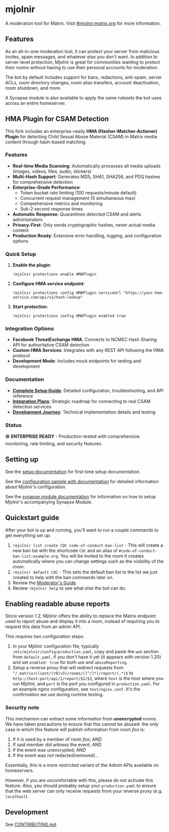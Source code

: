 # mjolnir

A moderation tool for Matrix. Visit [#mjolnir:matrix.org](https://matrix.to/#/#mjolnir:matrix.org)
for more information.

## Features

As an all-in-one moderation tool, it can protect your server from malicious invites, spam
messages, and whatever else you don't want. In addition to server-level protection, Mjolnir
is great for communities wanting to protect their rooms without having to use their personal
accounts for moderation.

The bot by default includes support for bans, redactions, anti-spam, server ACLs, room
directory changes, room alias transfers, account deactivation, room shutdown, and more.

A Synapse module is also available to apply the same rulesets the bot uses across an entire
homeserver.

## HMA Plugin for CSAM Detection

This fork includes an enterprise-ready **HMA (Hasher-Matcher-Actioner) Plugin** for detecting Child Sexual Abuse Material (CSAM) in Matrix media content through hash-based matching.

### Features

- **Real-time Media Scanning**: Automatically processes all media uploads (images, videos, files, audio, stickers)
- **Multi-Hash Support**: Generates MD5, SHA1, SHA256, and PDQ hashes for comprehensive detection
- **Enterprise-Grade Performance**: 
  - Token bucket rate limiting (100 requests/minute default)
  - Concurrent request management (5 simultaneous max)
  - Comprehensive metrics and monitoring
  - Sub-2 second response times
- **Automatic Response**: Quarantines detected CSAM and alerts administrators
- **Privacy-First**: Only sends cryptographic hashes, never actual media content
- **Production Ready**: Extensive error handling, logging, and configuration options

### Quick Setup

1. **Enable the plugin**:
   ```
   !mjolnir protections enable HMAPlugin
   ```

2. **Configure HMA service endpoint**:
   ```
   !mjolnir protections config HMAPlugin serviceUrl "https://your-hma-service.com/api/v1/hash-lookup"
   ```

3. **Start protection**:
   ```
   !mjolnir protections config HMAPlugin enabled true
   ```

### Integration Options

- **Facebook ThreatExchange HMA**: Connects to NCMEC Hash Sharing API for authoritative CSAM detection
- **Custom HMA Services**: Integrates with any REST API following the HMA protocol
- **Development Mode**: Includes mock endpoints for testing and development

### Documentation

- **[Complete Setup Guide](docs/hma-plugin-guide.md)**: Detailed configuration, troubleshooting, and API reference
- **[Integration Plans](docs/hma_plans.md)**: Strategic roadmap for connecting to real CSAM detection services
- **[Development Journey](docs/active_development.md)**: Technical implementation details and testing

### Status

🟢 **ENTERPRISE READY** - Production-tested with comprehensive monitoring, rate limiting, and security features.

## Setting up

See the [setup documentation](docs/setup.md) for first-time setup documentation.

See the [configuration sample with documentation](config/default.yaml) for detailed information about Mjolnir's configuration.

See the [synapse module documentation](docs/synapse_module.md) for information on how to setup Mjolnir's accompanying Synapse Module.

## Quickstart guide

After your bot is up and running, you'll want to run a couple commands to get everything
set up:

1. `!mjolnir list create COC code-of-conduct-ban-list` - This will create a new ban list
   with the shortcode `COC` and an alias of `#code-of-conduct-ban-list:example.org`. You
   will be invited to the room it creates automatically where you can change settings such
   as the visibility of the room.
2. `!mjolnir default COC` - This sets the default ban list to the list we just created to
   help with the ban commands later on.
3. Review the [Moderator's Guide](https://github.com/matrix-org/mjolnir/blob/main/docs/moderators.md).
4. Review `!mjolnir help` to see what else the bot can do.

## Enabling readable abuse reports

Since version 1.2, Mjölnir offers the ability to replace the Matrix endpoint used
to report abuse and display it into a room, instead of requiring you to request
this data from an admin API.

This requires two configuration steps:

1. In your Mjölnir configuration file, typically `/etc/mjolnir/config/production.yaml`, copy and paste the `web` section from `default.yaml`, if you don't have it yet (it appears with version 1.20) and set `enabled: true` for both `web` and
`abuseReporting`.
2. Setup a reverse proxy that will redirect requests from `^/_matrix/client/(r0|v3)/rooms/([^/]*)/report/(.*)$` to `http://host:port/api/1/report/$2/$3`, where `host` is the host where you run Mjölnir, and `port` is the port you configured in `production.yaml`. For an example nginx configuration, see `test/nginx.conf`. It's the confirmation we use during runtime testing.

### Security note

This mechanism can extract some information from **unencrypted** rooms. We have
taken precautions to ensure that this cannot be abused: the only case in which
this feature will publish information from room *foo* is:

1. If it is used by a member of room *foo*; AND
2. If said member did witness the event; AND
3. If the event was unencrypted; AND
4. If the event was not redacted/removed/...

Essentially, this is a more restricted variant of the Admin APIs available on
homeservers.

However, if you are uncomfortable with this, please do not activate this feature.
Also, you should probably setup your `production.yaml` to ensure that the web
server can only receive requests from your reverse proxy (e.g. `localhost`).

## Development

See [CONTRIBUTING.md](CONTRIBUTING.md).
